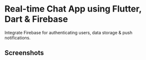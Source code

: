 # Real-time Chat App using Flutter, Dart & Firebase

Integrate Firebase for authenticating users, data storage & push notifications.

## Screenshots

